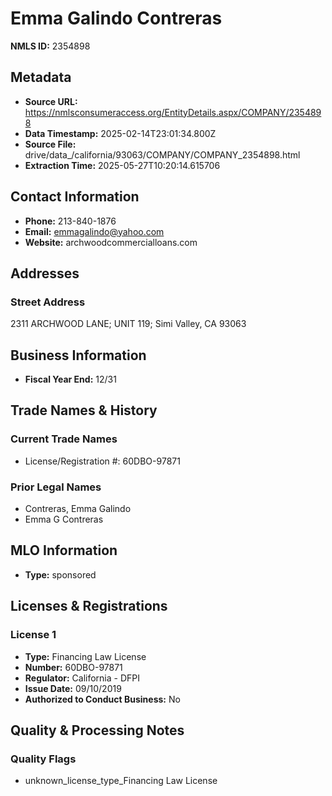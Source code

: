 # Emma Galindo Contreras

**NMLS ID:** 2354898

## Metadata
- **Source URL:** https://nmlsconsumeraccess.org/EntityDetails.aspx/COMPANY/2354898
- **Data Timestamp:** 2025-02-14T23:01:34.800Z
- **Source File:** drive/data_/california/93063/COMPANY/COMPANY_2354898.html
- **Extraction Time:** 2025-05-27T10:20:14.615706

## Contact Information
- **Phone:** 213-840-1876
- **Email:** emmagalindo@yahoo.com
- **Website:** archwoodcommercialloans.com

## Addresses
### Street Address
2311 ARCHWOOD LANE; UNIT 119; Simi Valley, CA 93063

## Business Information
- **Fiscal Year End:** 12/31

## Trade Names & History
### Current Trade Names
- License/Registration #: 60DBO-97871

### Prior Legal Names
- Contreras, Emma Galindo
- Emma G Contreras

## MLO Information
- **Type:** sponsored

## Licenses & Registrations

### License 1
- **Type:** Financing Law License
- **Number:** 60DBO-97871
- **Regulator:** California - DFPI
- **Issue Date:** 09/10/2019
- **Authorized to Conduct Business:** No

## Quality & Processing Notes
### Quality Flags
- unknown_license_type_Financing Law License
